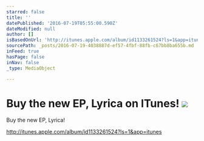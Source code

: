 ```yaml
---
starred: false
title: ''
datePublished: '2016-07-19T05:55:00.590Z'
dateModified: null
author: []
isBasedOnUrl: 'http://itunes.apple.com/album/id1133261524?ls=1&app=itunes'
sourcePath: _posts/2016-07-19-4038887d-ef57-4fbf-88fb-c67bb8ba655b.md
inFeed: true
hasPage: false
inNav: false
_type: MediaObject

---
```

# Buy the new EP, Lyrica on ITunes! ![](https://the-grid-user-content.s3-us-west-2.amazonaws.com/846f712e-bfaa-4c8f-b709-d18f6702f9c9.jpg)

Buy the new EP, Lyrica!

http://itunes.apple.com/album/id1133261524?ls=1&app=itunes